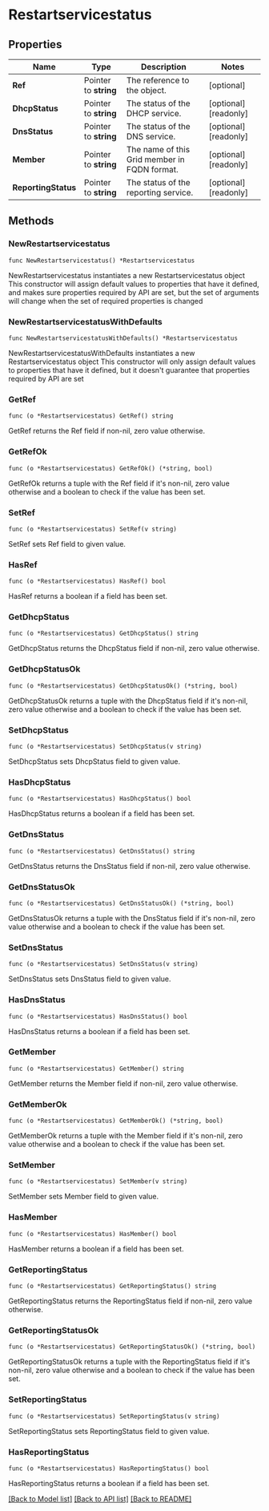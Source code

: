 # Restartservicestatus

## Properties

Name | Type | Description | Notes
------------ | ------------- | ------------- | -------------
**Ref** | Pointer to **string** | The reference to the object. | [optional] 
**DhcpStatus** | Pointer to **string** | The status of the DHCP service. | [optional] [readonly] 
**DnsStatus** | Pointer to **string** | The status of the DNS service. | [optional] [readonly] 
**Member** | Pointer to **string** | The name of this Grid member in FQDN format. | [optional] [readonly] 
**ReportingStatus** | Pointer to **string** | The status of the reporting service. | [optional] [readonly] 

## Methods

### NewRestartservicestatus

`func NewRestartservicestatus() *Restartservicestatus`

NewRestartservicestatus instantiates a new Restartservicestatus object
This constructor will assign default values to properties that have it defined,
and makes sure properties required by API are set, but the set of arguments
will change when the set of required properties is changed

### NewRestartservicestatusWithDefaults

`func NewRestartservicestatusWithDefaults() *Restartservicestatus`

NewRestartservicestatusWithDefaults instantiates a new Restartservicestatus object
This constructor will only assign default values to properties that have it defined,
but it doesn't guarantee that properties required by API are set

### GetRef

`func (o *Restartservicestatus) GetRef() string`

GetRef returns the Ref field if non-nil, zero value otherwise.

### GetRefOk

`func (o *Restartservicestatus) GetRefOk() (*string, bool)`

GetRefOk returns a tuple with the Ref field if it's non-nil, zero value otherwise
and a boolean to check if the value has been set.

### SetRef

`func (o *Restartservicestatus) SetRef(v string)`

SetRef sets Ref field to given value.

### HasRef

`func (o *Restartservicestatus) HasRef() bool`

HasRef returns a boolean if a field has been set.

### GetDhcpStatus

`func (o *Restartservicestatus) GetDhcpStatus() string`

GetDhcpStatus returns the DhcpStatus field if non-nil, zero value otherwise.

### GetDhcpStatusOk

`func (o *Restartservicestatus) GetDhcpStatusOk() (*string, bool)`

GetDhcpStatusOk returns a tuple with the DhcpStatus field if it's non-nil, zero value otherwise
and a boolean to check if the value has been set.

### SetDhcpStatus

`func (o *Restartservicestatus) SetDhcpStatus(v string)`

SetDhcpStatus sets DhcpStatus field to given value.

### HasDhcpStatus

`func (o *Restartservicestatus) HasDhcpStatus() bool`

HasDhcpStatus returns a boolean if a field has been set.

### GetDnsStatus

`func (o *Restartservicestatus) GetDnsStatus() string`

GetDnsStatus returns the DnsStatus field if non-nil, zero value otherwise.

### GetDnsStatusOk

`func (o *Restartservicestatus) GetDnsStatusOk() (*string, bool)`

GetDnsStatusOk returns a tuple with the DnsStatus field if it's non-nil, zero value otherwise
and a boolean to check if the value has been set.

### SetDnsStatus

`func (o *Restartservicestatus) SetDnsStatus(v string)`

SetDnsStatus sets DnsStatus field to given value.

### HasDnsStatus

`func (o *Restartservicestatus) HasDnsStatus() bool`

HasDnsStatus returns a boolean if a field has been set.

### GetMember

`func (o *Restartservicestatus) GetMember() string`

GetMember returns the Member field if non-nil, zero value otherwise.

### GetMemberOk

`func (o *Restartservicestatus) GetMemberOk() (*string, bool)`

GetMemberOk returns a tuple with the Member field if it's non-nil, zero value otherwise
and a boolean to check if the value has been set.

### SetMember

`func (o *Restartservicestatus) SetMember(v string)`

SetMember sets Member field to given value.

### HasMember

`func (o *Restartservicestatus) HasMember() bool`

HasMember returns a boolean if a field has been set.

### GetReportingStatus

`func (o *Restartservicestatus) GetReportingStatus() string`

GetReportingStatus returns the ReportingStatus field if non-nil, zero value otherwise.

### GetReportingStatusOk

`func (o *Restartservicestatus) GetReportingStatusOk() (*string, bool)`

GetReportingStatusOk returns a tuple with the ReportingStatus field if it's non-nil, zero value otherwise
and a boolean to check if the value has been set.

### SetReportingStatus

`func (o *Restartservicestatus) SetReportingStatus(v string)`

SetReportingStatus sets ReportingStatus field to given value.

### HasReportingStatus

`func (o *Restartservicestatus) HasReportingStatus() bool`

HasReportingStatus returns a boolean if a field has been set.


[[Back to Model list]](../README.md#documentation-for-models) [[Back to API list]](../README.md#documentation-for-api-endpoints) [[Back to README]](../README.md)


